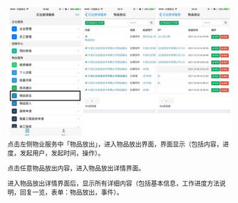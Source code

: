 ![](/assets/55.jpg)点击左侧物业服务中「物品放出」，进入物品放出界面，界面显示（包括内容，进度，发起用户，发起时间，操作）。

点击任意物品放出内容，进入物品放出详情界面。

进入物品放出详情界面后，显示所有详细内容（包括基本信息，工作进度方法说明，回复一览，表单：物品放出，事件）。

